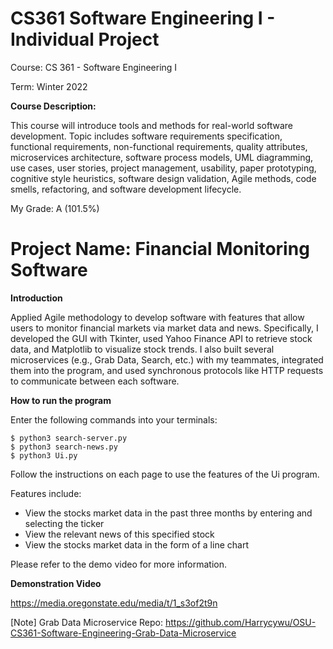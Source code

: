 # CS361 Software Engineering I - Individual Project
Course: CS 361 - Software Engineering I

Term: Winter 2022

**Course Description:**

This course will introduce tools and methods for real-world software development. Topic includes software requirements specification, functional requirements, non-functional requirements, quality attributes, microservices architecture, software process models, UML diagramming, use cases, user stories, project management, usability, paper prototyping, cognitive style heuristics, software design validation, Agile methods, code smells, refactoring, and software development lifecycle.

My Grade: A (101.5%)

# Project Name: Financial Monitoring Software
**Introduction**

Applied Agile methodology to develop software with features that allow users to monitor financial markets via market data and news. Specifically, I developed the GUI with Tkinter, used Yahoo Finance API to retrieve stock data, and Matplotlib to visualize stock trends. I also built several microservices (e.g., Grab Data, Search, etc.) with my teammates, integrated them into the program, and used synchronous protocols like HTTP requests to communicate between each software.

**How to run the program**

Enter the following commands into your terminals:

```
$ python3 search-server.py
$ python3 search-news.py
$ python3 Ui.py
```

Follow the instructions on each page to use the features of the Ui program.

Features include:
* View the stocks market data in the past three months by entering and selecting the ticker
* View the relevant news of this specified stock
* View the stocks market data in the form of a line chart

Please refer to the demo video for more information.

**Demonstration Video**

https://media.oregonstate.edu/media/t/1_s3of2t9n

[Note] Grab Data Microservice Repo: https://github.com/Harrycywu/OSU-CS361-Software-Engineering-Grab-Data-Microservice

